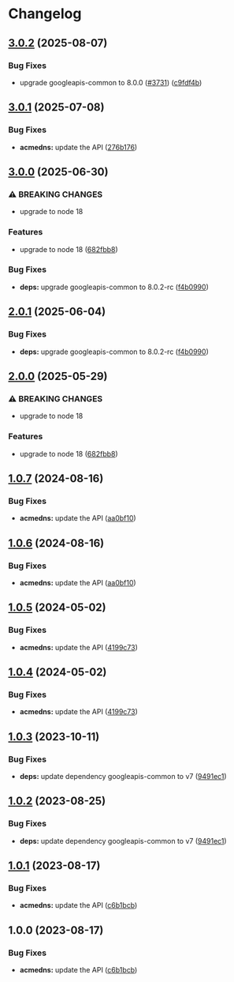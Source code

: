 # Changelog

## [3.0.2](https://github.com/googleapis/google-api-nodejs-client/compare/acmedns-v3.0.1...acmedns-v3.0.2) (2025-08-07)


### Bug Fixes

* upgrade googleapis-common to 8.0.0  ([#3731](https://github.com/googleapis/google-api-nodejs-client/issues/3731)) ([c9fdf4b](https://github.com/googleapis/google-api-nodejs-client/commit/c9fdf4b34d6c9bcf608eee35dd281d4680be9797))

## [3.0.1](https://github.com/googleapis/google-api-nodejs-client/compare/acmedns-v3.0.0...acmedns-v3.0.1) (2025-07-08)


### Bug Fixes

* **acmedns:** update the API ([276b176](https://github.com/googleapis/google-api-nodejs-client/commit/276b1766fb21a582ef6166513e669580ddf9382e))

## [3.0.0](https://github.com/googleapis/google-api-nodejs-client/compare/acmedns-v2.0.1...acmedns-v3.0.0) (2025-06-30)


### ⚠ BREAKING CHANGES

* upgrade to node 18

### Features

* upgrade to node 18 ([682fbb8](https://github.com/googleapis/google-api-nodejs-client/commit/682fbb869189ae92b3e9a194d37d0548af0c1f92))


### Bug Fixes

* **deps:** upgrade googleapis-common to 8.0.2-rc ([f4b0990](https://github.com/googleapis/google-api-nodejs-client/commit/f4b099071040cfbcfe4a2e7d487d45ee93b369e0))

## [2.0.1](https://github.com/googleapis/google-api-nodejs-client/compare/acmedns-v2.0.0...acmedns-v2.0.1) (2025-06-04)


### Bug Fixes

* **deps:** upgrade googleapis-common to 8.0.2-rc ([f4b0990](https://github.com/googleapis/google-api-nodejs-client/commit/f4b099071040cfbcfe4a2e7d487d45ee93b369e0))

## [2.0.0](https://github.com/googleapis/google-api-nodejs-client/compare/acmedns-v1.0.7...acmedns-v2.0.0) (2025-05-29)


### ⚠ BREAKING CHANGES

* upgrade to node 18

### Features

* upgrade to node 18 ([682fbb8](https://github.com/googleapis/google-api-nodejs-client/commit/682fbb869189ae92b3e9a194d37d0548af0c1f92))

## [1.0.7](https://github.com/googleapis/google-api-nodejs-client/compare/acmedns-v1.0.6...acmedns-v1.0.7) (2024-08-16)


### Bug Fixes

* **acmedns:** update the API ([aa0bf10](https://github.com/googleapis/google-api-nodejs-client/commit/aa0bf1040a3afc15147fc58b350b151587380db5))

## [1.0.6](https://github.com/googleapis/google-api-nodejs-client/compare/acmedns-v1.0.5...acmedns-v1.0.6) (2024-08-16)


### Bug Fixes

* **acmedns:** update the API ([aa0bf10](https://github.com/googleapis/google-api-nodejs-client/commit/aa0bf1040a3afc15147fc58b350b151587380db5))

## [1.0.5](https://github.com/googleapis/google-api-nodejs-client/compare/acmedns-v1.0.4...acmedns-v1.0.5) (2024-05-02)


### Bug Fixes

* **acmedns:** update the API ([4199c73](https://github.com/googleapis/google-api-nodejs-client/commit/4199c734fcde97cd00126d4531c0acfe7f4aad9a))

## [1.0.4](https://github.com/googleapis/google-api-nodejs-client/compare/acmedns-v1.0.3...acmedns-v1.0.4) (2024-05-02)


### Bug Fixes

* **acmedns:** update the API ([4199c73](https://github.com/googleapis/google-api-nodejs-client/commit/4199c734fcde97cd00126d4531c0acfe7f4aad9a))

## [1.0.3](https://github.com/googleapis/google-api-nodejs-client/compare/acmedns-v1.0.2...acmedns-v1.0.3) (2023-10-11)


### Bug Fixes

* **deps:** update dependency googleapis-common to v7 ([9491ec1](https://github.com/googleapis/google-api-nodejs-client/commit/9491ec1cdc3c413e7d73edcfcd59cf5c28a7c855))

## [1.0.2](https://github.com/googleapis/google-api-nodejs-client/compare/acmedns-v1.0.1...acmedns-v1.0.2) (2023-08-25)


### Bug Fixes

* **deps:** update dependency googleapis-common to v7 ([9491ec1](https://github.com/googleapis/google-api-nodejs-client/commit/9491ec1cdc3c413e7d73edcfcd59cf5c28a7c855))

## [1.0.1](https://github.com/googleapis/google-api-nodejs-client/compare/acmedns-v1.0.0...acmedns-v1.0.1) (2023-08-17)


### Bug Fixes

* **acmedns:** update the API ([c6b1bcb](https://github.com/googleapis/google-api-nodejs-client/commit/c6b1bcb8c3aeb9c92511b4af468f7f2acf4b7dc6))

## 1.0.0 (2023-08-17)


### Bug Fixes

* **acmedns:** update the API ([c6b1bcb](https://github.com/googleapis/google-api-nodejs-client/commit/c6b1bcb8c3aeb9c92511b4af468f7f2acf4b7dc6))
